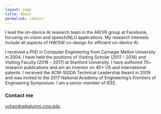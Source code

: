 ```yaml
---
layout: page
title: About
permalink: /about/
---
```


I lead the on-device AI research team in the AR/VR group at Facebook, focusing on vision and speech/NLU 
applications. My research interests include all aspects of HW/SW co-design for efficient on-device AI.

I received a PhD in Computer Engineering from Carnegie Mellon University in 2004. I have held the 
positions of Visiting Scholar (2011 – 2014) and Visiting Faculty (2016 – 2017) at Stanford University. 
I have authored 70+ research publications and am an inventor on 40+ US and international patents. I 
received the ACM-SIGDA Technical Leadership Award in 2009 and was invited to the 2017 National Academy of 
Engineering’s Frontiers of Engineering Symposium. I am a senior member of IEEE.

### Contact me
[vchandra@alumni.cmu.edu](mailto:vchandra@alumni.cmu.edu)
